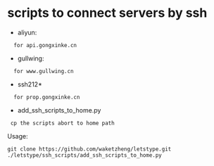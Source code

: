 # scripts to connect servers by ssh

- aliyun:
```
  for api.gongxinke.cn
```

- gullwing:
```
  for www.gullwing.cn
```

- ssh212*
```
  for prop.gongxinke.cn
```

- add_ssh_scripts_to_home.py
 ```
  cp the scripts abort to home path
```
  Usage:
  ```
git clone https://github.com/waketzheng/letstype.git
./letstype/ssh_scripts/add_ssh_scripts_to_home.py
```
